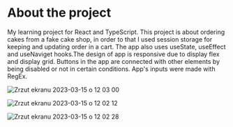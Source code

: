 # About the project

My learning project for React and TypeScript. This project is about ordering cakes from a fake cake shop, in order to that I used session storage for keeping and updating order in a cart. The app also uses useState, useEffect and useNaviget hooks.The design of app is responsive due to display flex and display grid. Buttons in the app are connected with other elements by being disabled or not in certain conditions. App's inputs were made with RegEx.

![Zrzut ekranu 2023-03-15 o 12 03 00](https://user-images.githubusercontent.com/109954703/225293571-2ba46e35-f3d4-4ba9-b8db-b199cd732da9.png)

![Zrzut ekranu 2023-03-15 o 12 02 12](https://user-images.githubusercontent.com/109954703/225293468-ca4d997d-a179-4e33-9389-257dc8d27b4d.png)

![Zrzut ekranu 2023-03-15 o 12 02 28](https://user-images.githubusercontent.com/109954703/225293626-bc2d3ed9-c321-41da-b10e-511d1ada4df8.png)
